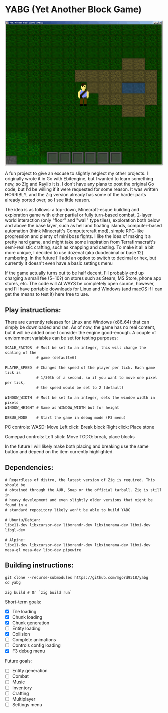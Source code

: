 # YABG (Yet Another Block Game)

<p align="center"><img src="resources/yabg.png"/></p>

A fun project to give an excuse to slightly neglect my other projects.
I originally wrote it in Go with Ebitengine, but I wanted to learn something
new, so Zig and Raylib it is. I don't have any plans to post the original Go
code, but I'd be willing if it were requested for some reason. It was written
HORRIBLY, and the Zig version already has some of the harder parts already
ported over, so I see little reason.

The idea is as follows: a top-down, Minecraft-esque building and exploration 
game with either partial or fully turn-based combat, 2-layer world interaction
(only "floor" and "wall" type tiles), exploration both below and above the base
layer, such as hell and floating islands, computer-based automation (think
Minecraft's Computercraft mod), simple RPG-like progression and plenty of mini
boss fights. I like the idea of making it a pretty hard game, and might take
some inspiration from Terrafirmacraft's semi-realistic crafting, such as
knapping and casting. To make it all a bit more unique, I decided to use
dozenal (aka duodecimal or base 12) numbering. In the future I'll add an option
to switch to decimal or hex, but currently it doesn't even have a basic settings
menu

If the game actually turns out to be half decent, I'll probably end up charging
a small fee ($5-$10?) on stores such as Steam, MS Store, phone app stores, etc.
The code will ALWAYS be completely open source, however, and I'll have portable
downloads for Linux and Windows (and macOS if I can get the means to test it)
here free to use.

## Play instructions:

There are currently releases for Linux and Windows (x86_64) that can simply be
downloaded and ran. As of now, the game has no real content, but it will be
added once I consider the engine good-enough. A couple of enviornment variables
can be set for testing purposes:
```
SCALE_FACTOR  # Must be set to an integer, this will change the scaling of the
              # game (default=6)

PLAYER_SPEED  # Changes the speed of the player per tick. Each game tick is
              # 1/30th of a second, so if you want to move one pixel per tick,
			  # the speed would be set to 2 (default)

WINDOW_WIDTH  # Must be set to an integer, sets the window width in pixels
WINDOW_HEIGHT # Same as WINDOW_WIDTH but for height

DEBUG_MODE    # Start the game in debug mode (F3 menu)
```

PC controls:
 WASD:        Move
 Left click:  Break block
 Right click: Place stone

Gamepad controls:
 Left stick:  Move
 TODO: break, place blocks

In the future I will likely make both placing and breaking use the same button
and depend on the item currently highlighted.

## Dependencies:
```
# Regardless of distro, the latest version of Zig is required. This should be
# obtained through the AUR, Snap or the official tarball. Zig is still in
# heavy development and even slightly older versions that might be found in a
# standard repository likely won't be able to build YABG

# Ubuntu/Debian:
libx11-dev libxcursor-dev libxrandr-dev libxinerama-dev libxi-dev libgl-dev

# Alpine:
libx11-dev libxcursor-dev libxrandr-dev libxinerama-dev libxi-dev mesa-gl mesa-dev libc-dev pipewire
```

## Building instructions:
```
git clone --recurse-submodules https://github.com/mgord9518/yabg
cd yabg

zig build # Or `zig build run`
```

Short-term goals:
 - [X] Tile loading
 - [X] Chunk loading
 - [X] Chunk generation
 - [ ] Entity loading
 - [X] Collision
 - [ ] Complete animations
 - [ ] Controls config loading
 - [X] F3 debug menu

Future goals:
 - [ ] Entity generation
 - [ ] Combat
 - [ ] Music
 - [ ] Inventory
 - [ ] Crafting
 - [ ] Multiplayer
 - [ ] Settings menu
